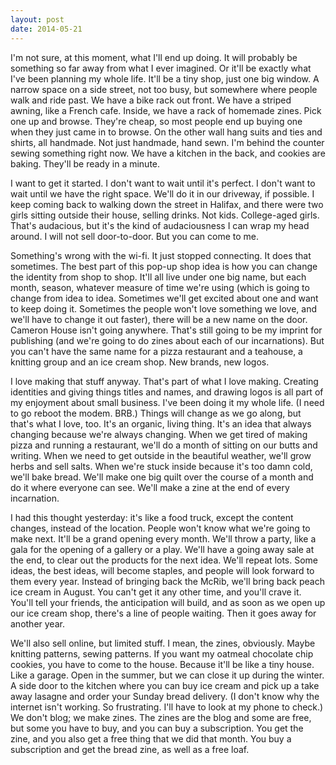 ```yaml
---
layout: post
date: 2014-05-21
---
```


I'm not sure, at this moment, what I'll end up doing. It will probably be something so far away from what I ever imagined. Or it'll be exactly what I've been planning my whole life. It'll be a tiny shop, just one big window. A narrow space on a side street, not too busy, but somewhere where people walk and ride past. We have a bike rack out front. We have a striped awning, like a French cafe. Inside, we have a rack of homemade zines. Pick one up and browse. They're cheap, so most people end up buying one when they just came in to browse. On the other wall hang suits and ties and shirts, all handmade. Not just handmade, hand sewn. I'm behind the counter sewing something right now. We have a kitchen in the back, and cookies are baking. They'll be ready in a minute.

I want to get it started. I don't want to wait until it's perfect. I don't want to wait until we have the right space. We'll do it in our driveway, if possible. I keep coming back to walking down the street in Halifax, and there were two girls sitting outside their house, selling drinks. Not kids. College-aged girls. That's audacious, but it's the kind of audaciousness I can wrap my head around. I will not sell door-to-door. But you can come to me.

Something's wrong with the wi-fi. It just stopped connecting. It does that sometimes. The best part of this pop-up shop idea is how you can change the identity from shop to shop. It'll all live under one big name, but each month, season, whatever measure of time we're using (which is going to change from idea to idea. Sometimes we'll get excited about one and want to keep doing it. Sometimes the people won't love something we love, and we'll have to change it out faster), there will be a new name on the door. Cameron House isn't going anywhere. That's still going to be my imprint for publishing (and we're going to do zines about each of our incarnations). But you can't have the same name for a pizza restaurant and a teahouse, a knitting group and an ice cream shop. New brands, new logos.

I love making that stuff anyway. That's part of what I love making. Creating identities and giving things titles and names, and drawing logos is all part of my enjoyment about small business. I've been doing it my whole life. (I need to go reboot the modem. BRB.) Things will change as we go along, but that's what I love, too. It's an organic, living thing. It's an idea that always changing because we're always changing. When we get tired of making pizza and running a restaurant, we'll do a month of sitting on our butts and writing. When we need to get outside in the beautiful weather, we'll grow herbs and sell salts. When we're stuck inside because it's too damn cold, we'll bake bread. We'll make one big quilt over the course of a month and do it where everyone can see. We'll make a zine at the end of every incarnation.

I had this thought yesterday: it's like a food truck, except the content changes, instead of the location. People won't know what we're going to make next. It'll be a grand opening every month. We'll throw a party, like a gala for the opening of a gallery or a play. We'll have a going away sale at the end, to clear out the products for the next idea. We'll repeat lots. Some ideas, the best ideas, will become staples, and people will look forward to them every year. Instead of bringing back the McRib, we'll bring back peach ice cream in August. You can't get it any other time, and you'll crave it. You'll tell your friends, the anticipation will build, and as soon as we open up our ice cream shop, there's a line of people waiting. Then it goes away for another year.

We'll also sell online, but limited stuff. I mean, the zines, obviously. Maybe knitting patterns, sewing patterns. If you want my oatmeal chocolate chip cookies, you have to come to the house. Because it'll be like a tiny house. Like a garage. Open in the summer, but we can close it up during the winter. A side door to the kitchen where you can buy ice cream and pick up a take away lasagne and order your Sunday bread delivery. (I don't know why the internet isn't working. So frustrating. I'll have to look at my phone to check.) We don't blog; we make zines. The zines are the blog and some are free, but some you have to buy, and you can buy a subscription. You get the zine, and you also get a free thing that we did that month. You buy a subscription and get the bread zine, as well as a free loaf.
